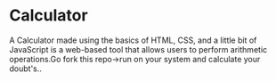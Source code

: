 # Calculator
A Calculator made using the basics of HTML, CSS, and a little bit of JavaScript is a web-based tool that allows users to perform arithmetic operations.Go fork this repo->run on your system and calculate your doubt's..
